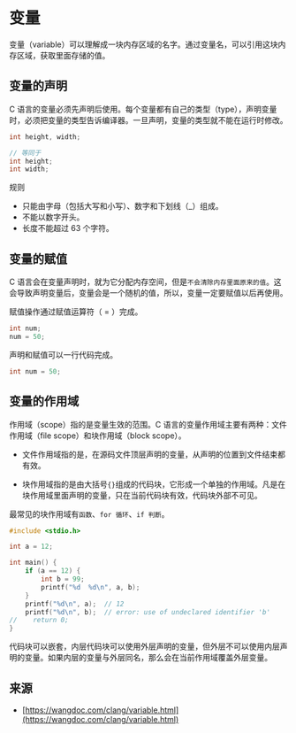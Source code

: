 # 变量

变量（variable）可以理解成一块内存区域的名字。通过变量名，可以引用这块内存区域，获取里面存储的值。


## 变量的声明
C 语言的变量必须先声明后使用。每个变量都有自己的类型（type），声明变量时，必须把变量的类型告诉编译器。一旦声明，变量的类型就不能在运行时修改。
```c
int height, width;

// 等同于
int height;
int width;
```

规则
* 只能由字母（包括大写和小写）、数字和下划线（_）组成。
* 不能以数字开头。
* 长度不能超过 63 个字符。


## 变量的赋值
C 语言会在变量声明时，就为它分配内存空间，但是`不会清除内存里面原来的值`。这会导致声明变量后，变量会是一个随机的值，所以，变量一定要赋值以后再使用。

赋值操作通过赋值运算符（ = ）完成。

```c
int num;
num = 50;
```
声明和赋值可以一行代码完成。
```c
int num = 50;
```


## 变量的作用域
作用域（scope）指的是变量生效的范围。C 语言的变量作用域主要有两种：文件作用域（file scope）和块作用域（block scope）。

* 文件作用域指的是，在源码文件顶层声明的变量，从声明的位置到文件结束都有效。

* 块作用域指的是由大括号`{}`组成的代码块，它形成一个单独的作用域。凡是在块作用域里面声明的变量，只在当前代码块有效，代码块外部不可见。

最常见的块作用域有`函数`、`for 循环`、`if 判断`。

```c
#include <stdio.h>

int a = 12;

int main() {
    if (a == 12) {
        int b = 99;
        printf("%d  %d\n", a, b);
    }
    printf("%d\n", a);  // 12
    printf("%d\n", b);  // error: use of undeclared identifier 'b'
//    return 0;
}

```

代码块可以嵌套，内层代码块可以使用外层声明的变量，但外层不可以使用内层声明的变量。如果内层的变量与外层同名，那么会在当前作用域覆盖外层变量。

## 来源
* [https://wangdoc.com/clang/variable.html](https://wangdoc.com/clang/variable.html)